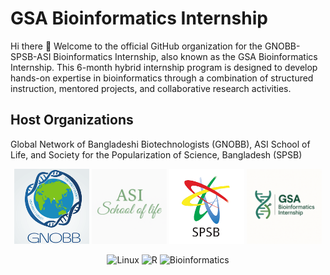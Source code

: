 # GSA Bioinformatics Internship
Hi there 👋
Welcome to the official GitHub organization for the GNOBB-SPSB-ASI Bioinformatics Internship, also known as the GSA Bioinformatics Internship. This 6-month hybrid internship program is designed to develop hands-on expertise in bioinformatics through a combination of structured instruction, mentored projects, and collaborative research activities.

## Host Organizations
Global Network of Bangladeshi Biotechnologists (GNOBB), ASI School of Life, and Society for the Popularization of Science, Bangladesh (SPSB)
<p align="center">
  <img src="GNOBB.png" alt="SPSB" width="120"/>
  <img src="ASISchoolofLife.png" alt="SPSB" width="120"/>
  <img src="SPSB.png" alt="GSA" width="120"/>
  <img src="GSABioinformaticsInternship.png" alt="ASI" width="120"/>
</p>
  
<p align="center">
  <img src="https://img.shields.io/badge/OS-Linux-FCC624?style=flat&logo=linux&logoColor=black" alt="Linux" />
  <img src="https://img.shields.io/badge/Language-R-276DC3?style=flat&logo=r&logoColor=white" alt="R" />
  <img src="https://img.shields.io/badge/Field-Bioinformatics-4CAF50?style=flat&logo=databricks&logoColor=white" alt="Bioinformatics" />
</p>
